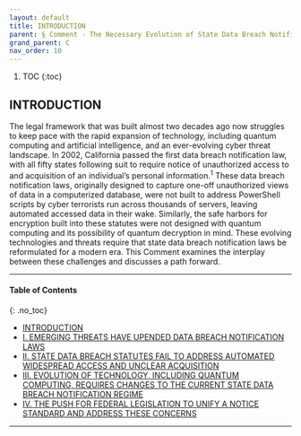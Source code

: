 ```yaml
---
layout: default
title: INTRODUCTION
parent: § Comment - The Necessary Evolution of State Data Breach Notification Laws - Keeping Pace with New Cyber Threats Quantum Decryption and the Rapid Expansion of Technology 
grand_parent: C 
nav_order: 10 
---
```

<style>
.dont-break-out {
  /* These are technically the same, but use both */
  overflow-wrap: break-word;
  word-wrap: break-word;

     -ms-word-break: break-all;
  /* This is the dangerous one in WebKit, as it breaks things wherever */
  word-break: break-all;
  /* Instead use this non-standard one: */
  word-break: break-word;
}

.youtube-container {
    position: relative;
    width: 100%;
    height: 0;
    padding-bottom: 56.25%;
}
.youtube-video {
    position: absolute;
    top: 0;
    left: 0;
    width: 100%;
    height: 100%;
}

</style>

<div class="dont-break-out" markdown="1">

1. TOC
{:toc}

## INTRODUCTION
The legal framework that was built almost two decades ago now struggles to keep pace with the rapid expansion of technology, including quantum computing and artificial intelligence, and an ever-evolving cyber threat landscape. In 2002, California passed the first data breach notification law, with all fifty states following suit to require notice of unauthorized access to and acquisition of an individual’s personal information.<sup>1</sup> These data breach notification laws, originally designed to capture one-off unauthorized views of data in a computerized database, were not built to address PowerShell scripts by cyber terrorists run across thousands of servers, leaving automated accessed data in their wake. Similarly, the safe harbors for encryption built into these statutes were not designed with quantum computing and its possibility of quantum decryption in mind. These evolving technologies and threats require that state data breach notification laws be reformulated for a modern era. This Comment examines the interplay between these challenges and discusses a path forward.

***

#### Table of Contents
{: .no_toc}

<ul><li> <a href="/docs/C/Comment-The-Necessary-Evolution-of-State-Data-Breach-Notification-Laws-Keeping-Pace-with-New-Cyber-Threats-Quantum-Decryption-and-the-Rapid-Expansion-of-Technology-1/">
INTRODUCTION</a></li><li> <a href="/docs/C/Comment-The-Necessary-Evolution-of-State-Data-Breach-Notification-Laws-Keeping-Pace-with-New-Cyber-Threats-Quantum-Decryption-and-the-Rapid-Expansion-of-Technology-2/">
I. EMERGING THREATS HAVE UPENDED DATA BREACH NOTIFICATION LAWS</a></li><li> <a href="/docs/C/Comment-The-Necessary-Evolution-of-State-Data-Breach-Notification-Laws-Keeping-Pace-with-New-Cyber-Threats-Quantum-Decryption-and-the-Rapid-Expansion-of-Technology-3/">
II. STATE DATA BREACH STATUTES FAIL TO ADDRESS AUTOMATED WIDESPREAD ACCESS AND UNCLEAR ACQUISITION</a></li><li> <a href="/docs/C/Comment-The-Necessary-Evolution-of-State-Data-Breach-Notification-Laws-Keeping-Pace-with-New-Cyber-Threats-Quantum-Decryption-and-the-Rapid-Expansion-of-Technology-4/">
III. EVOLUTION OF TECHNOLOGY, INCLUDING QUANTUM COMPUTING, REQUIRES CHANGES TO THE CURRENT STATE DATA BREACH NOTIFICATION REGIME</a></li><li> <a href="/docs/C/Comment-The-Necessary-Evolution-of-State-Data-Breach-Notification-Laws-Keeping-Pace-with-New-Cyber-Threats-Quantum-Decryption-and-the-Rapid-Expansion-of-Technology-5/">
IV. THE PUSH FOR FEDERAL LEGISLATION TO UNIFY A NOTICE STANDARD AND ADDRESS THESE CONCERNS</a></li></ul>

***

</div>
